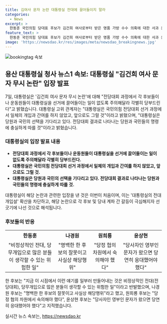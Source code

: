 ```yaml
---
title: 김여사 문자 논란 대통령실 전대에 끌어들이지 말라
categories:
  - News
excerpt: >
  한동훈 국민의힘 당대표 후보가 김건희 여사로부터 받은 명품 가방 수수 의혹에 대한 사과 문자에 대해 응답하지 않았다는 논란으로 대통령실이 입장을 내며 각 후보와 당내 계파 간 갈등을 완화하기 위해 나섰다. 대통령실 고위 관계자는 전당대회 선거 과정에서 일체의 개입과 간여를 하지 않았으며, 앞으로도 그럴 것이 없을 것이라고 밝혔다. 해당 논란으로 후보들 간 갈등이 심화되자 대통령실이 급히 대응함으로써, 전당대회 과정에서의 불씨를 차단하고 신속한 해결을 모색하는 모습을 보였다.
feature_text: >
  한동훈 국민의힘 당대표 후보가 김건희 여사로부터 받은 명품 가방 수수 의혹에 대한 사과 문자에 대해 응답하지 않았다는 논란으로 대통령실이 입장을 내며 각 후보와 당내 계파 간 갈등을 완화하기 위해 나섰다. 대통령실 고위 관계자는 전당대회 선거 과정에서 일체의 개입과 간여를 하지 않았으며, 앞으로도 그럴 것이 없을 것이라고 밝혔다. 해당 논란으로 후보들 간 갈등이 심화되자 대통령실이 급히 대응함으로써, 전당대회 과정에서의 불씨를 차단하고 신속한 해결을 모색하는 모습을 보였다.
image: 'https://newsdao.kr/res/images/meta/newsdao_breakingnews.jpg'
---
```


<p><img src="https://newsdao.kr/res/images/meta/newsdao_breakingnews.jpg" alt="bookingtag 속보" /></p>

<h2 data-ke-size="size26">용산 대통령실 청사 뉴스1 속보: 대통령실 "김건희 여사 문자 무시 논란" 입장 발표</h2>

<p data-ke-size="size16">7일, 대통령실은 '김건희 여사 문자 무시 논란'에 대해 "전당대회 과정에서 각 후보들이나 운동원들이 대통령실을 선거에 끌어들이는 일이 없도록 주의해달라 각별히 당부드린다"고 밝혔습니다. 대통령실 고위 관계자는 "대통령실은 국민의힘 전당대회 선거 과정에서 일체의 개입과 간여를 하지 않았고, 앞으로도 그럴 것"이라고 밝혔으며, "대통령실은 당원과 국민의 선택을 기다리고 있다. 전당대회 결과로 나타나는 당원과 국민들의 명령에 충실하게 따를 것"이라고 밝혔습니다.</p>

<h3 data-ke-size="size20">대통령실의 입장 발표 내용</h3>

<ul>
  <li><b>전당대회 과정에서 각 후보들이나 운동원들이 대통령실을 선거에 끌어들이는 일이 없도록 주의해달라 각별히 당부드린다.</b></li>
  <li><b>대통령실은 국민의힘 전당대회 선거 과정에서 일체의 개입과 간여를 하지 않았고, 앞으로도 그럴 것.</b></li>
  <li><b>대통령실은 당원과 국민의 선택을 기다리고 있다. 전당대회 결과로 나타나는 당원과 국민들의 명령에 충실하게 따를 것.</b></li>
</ul>

<p data-ke-size="size16">대통령실이 해당 논란과 관련한 입장을 낸 것은 이번이 처음이며, 이는 '대통령실의 전대 개입설' 확산을 차단하고, 해당 논란으로 각 후보 및 당내 계파 간 갈등이 극심해지자 선 긋기에 나선 것으로 해석됩니다.</p>

<h3 data-ke-size="size20">후보들의 반응</h3>

<table>
  <tr>
    <th>한동훈</th>
    <th>나경원</th>
    <th>원희룡</th>
    <th>윤상현</th>
  </tr>
  <tr>
    <td style="text-align: center; height: 17px;">"비정상적인 전대, 당무개입으로 많은 분들이 생각할 수 있는 위험한 일"</td>
    <td style="text-align: center; height: 17px;">"명백한 한 후보의 잘못이고 사실상 해당행위"</td>
    <td style="text-align: center; height: 17px;">"당정 협의 차원에서 숙의해야 했다"</td>
    <td style="text-align: center; height: 17px;">"당사자인 영부인 문자가 왔으면 당연히 응대했어야 했다"</td>
  </tr>
</table>

<p data-ke-size="size16">한 후보는 "지금 이 시점에서 이런 얘기를 일부러 만들어내는 것은 비정상적인 전대(전당대회), 당무개입으로 많은 분들이 생각할 수 있는 위험한 일"이라고 반발했으며, 나경원 후보는 "명백한 한 후보의 잘못이고 사실상 해당행위"라고 했고, 원희룡 후보는 "당정 협의 차원에서 숙의해야 했다", 윤상현 후보는 "당사자인 영부인 문자가 왔으면 당연히 응대했어야 했다"고 지적했습니다.</p>
실시간 뉴스 속보는, <a href="https://newsdao.kr" rel="dofollow">https://newsdao.kr</a>


